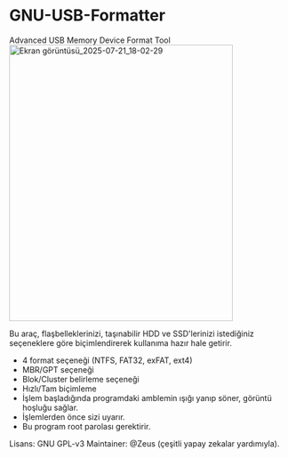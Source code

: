 # GNU-USB-Formatter
Advanced USB Memory Device Format Tool
<img width="402" height="497" alt="Ekran görüntüsü_2025-07-21_18-02-29" src="https://github.com/user-attachments/assets/2101e743-224d-4132-9ef3-26064914647c" />

Bu araç, flaşbelleklerinizi, taşınabilir HDD ve SSD'lerinizi istediğiniz seçeneklere göre biçimlendirerek kullanıma hazır hale getirir. 

- 4 format seçeneği (NTFS, FAT32, exFAT, ext4)
- MBR/GPT seçeneği
- Blok/Cluster belirleme seçeneği
- Hızlı/Tam biçimleme
- İşlem başladığında programdaki amblemin ışığı yanıp söner, görüntü hoşluğu sağlar.
- İşlemlerden önce sizi uyarır.
- Bu program root parolası gerektirir.

Lisans: GNU GPL-v3  Maintainer: @Zeus (çeşitli yapay zekalar yardımıyla).
